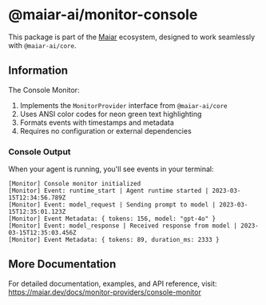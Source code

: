 # @maiar-ai/monitor-console

This package is part of the [Maiar](https://maiar.dev) ecosystem, designed to work seamlessly with `@maiar-ai/core`.

## Information

The Console Monitor:

1. Implements the `MonitorProvider` interface from `@maiar-ai/core`
2. Uses ANSI color codes for neon green text highlighting
3. Formats events with timestamps and metadata
4. Requires no configuration or external dependencies

### Console Output

When your agent is running, you'll see events in your terminal:

```
[Monitor] Console monitor initialized
[Monitor] Event: runtime_start | Agent runtime started | 2023-03-15T12:34:56.789Z
[Monitor] Event: model_request | Sending prompt to model | 2023-03-15T12:35:01.123Z
[Monitor] Event Metadata: { tokens: 156, model: "gpt-4o" }
[Monitor] Event: model_response | Received response from model | 2023-03-15T12:35:03.456Z
[Monitor] Event Metadata: { tokens: 89, duration_ms: 2333 }
```

## More Documentation

For detailed documentation, examples, and API reference, visit:
https://maiar.dev/docs/monitor-providers/console-monitor
